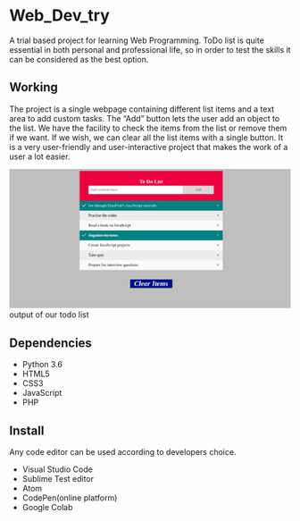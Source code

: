 # Web_Dev_try

A trial based project for learning Web Programming. ToDo list is quite essential in both personal and professional life, so in order to test the skills it can be considered as the best option.

## Working

The project is a single webpage containing different list items and a text area to add custom tasks. The “Add” button lets the user add an object to the list. We have the facility to check the items from the list or remove them if we want. If we wish, we can clear all the list items with a single button. It is a very user-friendly and user-interactive project that makes the work of a user a lot easier.

![Output Diagram](outputScreen.png)
output of our todo list

## Dependencies

- Python 3.6
- HTML5
- CSS3
- JavaScript
- PHP

## Install
Any code editor can be used according to developers choice.
- Visual Studio Code
- Sublime Test editor
- Atom
- CodePen(online platform)
- Google Colab
